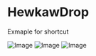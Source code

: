 # HewkawDrop
Exmaple for shortcut

![Image](https://cdn.hewkawar.xyz/files/2025/V8zvHQIQ4WZhwkIE9cU01CeqOvQgUxgO.jpg)
![Image](https://cdn.hewkawar.xyz/files/2025/kp11FiNhzDdhwLmUKjT5QSQ3pegwqD3K.jpg)
![Image](https://cdn.hewkawar.xyz/files/2025/ONFFohfo6bXGTxdSsCHWx1vXG12WDIRx.jpg)